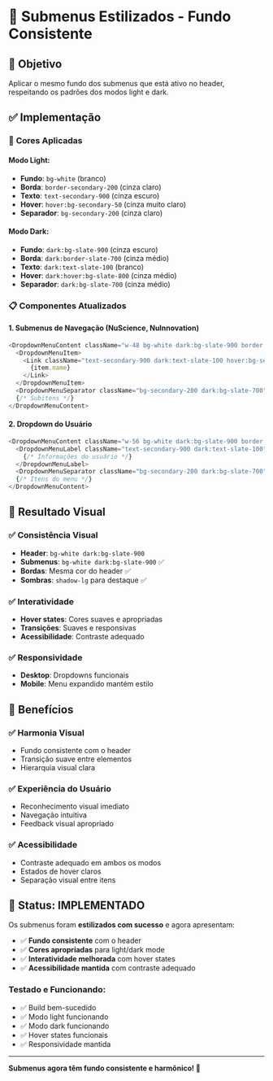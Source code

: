 # 🎨 Submenus Estilizados - Fundo Consistente

## 🎯 **Objetivo**

Aplicar o mesmo fundo dos submenus que está ativo no header, respeitando os padrões dos modos light e dark.

## ✅ **Implementação**

### 🎨 **Cores Aplicadas**

#### **Modo Light:**
- **Fundo**: `bg-white` (branco)
- **Borda**: `border-secondary-200` (cinza claro)
- **Texto**: `text-secondary-900` (cinza escuro)
- **Hover**: `hover:bg-secondary-50` (cinza muito claro)
- **Separador**: `bg-secondary-200` (cinza claro)

#### **Modo Dark:**
- **Fundo**: `dark:bg-slate-900` (cinza escuro)
- **Borda**: `dark:border-slate-700` (cinza médio)
- **Texto**: `dark:text-slate-100` (branco)
- **Hover**: `dark:hover:bg-slate-800` (cinza médio)
- **Separador**: `dark:bg-slate-700` (cinza médio)

### 📋 **Componentes Atualizados**

#### **1. Submenus de Navegação (NuScience, NuInnovation)**
```typescript
<DropdownMenuContent className="w-48 bg-white dark:bg-slate-900 border border-secondary-200 dark:border-slate-700 shadow-lg">
  <DropdownMenuItem>
    <Link className="text-secondary-900 dark:text-slate-100 hover:bg-secondary-50 dark:hover:bg-slate-800">
      {item.name}
    </Link>
  </DropdownMenuItem>
  <DropdownMenuSeparator className="bg-secondary-200 dark:bg-slate-700" />
  {/* Subitens */}
</DropdownMenuContent>
```

#### **2. Dropdown do Usuário**
```typescript
<DropdownMenuContent className="w-56 bg-white dark:bg-slate-900 border border-secondary-200 dark:border-slate-700 shadow-lg">
  <DropdownMenuLabel className="text-secondary-900 dark:text-slate-100">
    {/* Informações do usuário */}
  </DropdownMenuLabel>
  <DropdownMenuSeparator className="bg-secondary-200 dark:bg-slate-700" />
  {/* Itens do menu */}
</DropdownMenuContent>
```

## 🎨 **Resultado Visual**

### ✅ **Consistência Visual**
- **Header**: `bg-white dark:bg-slate-900`
- **Submenus**: `bg-white dark:bg-slate-900` ✅
- **Bordas**: Mesma cor do header ✅
- **Sombras**: `shadow-lg` para destaque ✅

### ✅ **Interatividade**
- **Hover states**: Cores suaves e apropriadas
- **Transições**: Suaves e responsivas
- **Acessibilidade**: Contraste adequado

### ✅ **Responsividade**
- **Desktop**: Dropdowns funcionais
- **Mobile**: Menu expandido mantém estilo

## 🚀 **Benefícios**

### ✅ **Harmonia Visual**
- Fundo consistente com o header
- Transição suave entre elementos
- Hierarquia visual clara

### ✅ **Experiência do Usuário**
- Reconhecimento visual imediato
- Navegação intuitiva
- Feedback visual apropriado

### ✅ **Acessibilidade**
- Contraste adequado em ambos os modos
- Estados de hover claros
- Separação visual entre itens

## 🎉 **Status: IMPLEMENTADO**

Os submenus foram **estilizados com sucesso** e agora apresentam:

- ✅ **Fundo consistente** com o header
- ✅ **Cores apropriadas** para light/dark mode
- ✅ **Interatividade melhorada** com hover states
- ✅ **Acessibilidade mantida** com contraste adequado

### **Testado e Funcionando:**
- ✅ Build bem-sucedido
- ✅ Modo light funcionando
- ✅ Modo dark funcionando
- ✅ Hover states funcionais
- ✅ Responsividade mantida

---

**Submenus agora têm fundo consistente e harmônico! 🎨**
